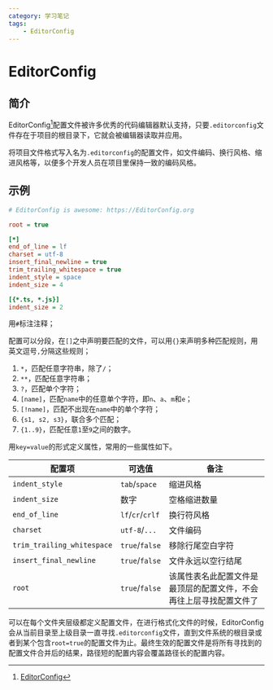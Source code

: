 ```yaml
---
category: 学习笔记
tags:
    - EditorConfig
---
```

# EditorConfig

## 简介

EditorConfig[^1]配置文件被许多优秀的代码编辑器默认支持，只要`.editorconfig`文件存在于项目的根目录下，它就会被编辑器读取并应用。

将项目文件格式写入名为`.editorconfig`的配置文件，如文件编码、换行风格、缩进风格等，以便多个开发人员在项目里保持一致的编码风格。

## 示例

```ini
# EditorConfig is awesome: https://EditorConfig.org

root = true

[*]
end_of_line = lf
charset = utf-8
insert_final_newline = true
trim_trailing_whitespace = true
indent_style = space
indent_size = 4

[{*.ts, *.js}]
indent_size = 2
```

用`#`标注注释；

配置可以分段，在`[]`之中声明要匹配的文件，可以用`{}`来声明多种匹配规则，用英文逗号`,`分隔这些规则；

1. `*`，匹配任意字符串，除了`/`；
2. `**`，匹配任意字符串；
3. `?`，匹配单个字符；
4. `[name]`，匹配`name`中的任意单个字符，即`n`、`a`、`m`和`e`；
5. `[!name]`，匹配不出现在`name`中的单个字符；
6. `{s1, s2, s3}`，联合多个匹配；
7. `{1..9}`，匹配任意`1`至`9`之间的数字。

用`key=value`的形式定义属性，常用的一些属性如下。

| 配置项                     | 可选值           | 备注                                                         |
| -------------------------- | ---------------- | ------------------------------------------------------------ |
| `indent_style`             | `tab`/`space`    | 缩进风格                                                     |
| `indent_size`              | 数字             | 空格缩进数量                                                 |
| `end_of_line`              | `lf`/`cr`/`crlf` | 换行符风格                                                   |
| `charset`                  | `utf-8`/`...`    | 文件编码                                                     |
| `trim_trailing_whitespace` | `true`/`false`   | 移除行尾空白字符                                             |
| `insert_final_newline`     | `true`/`false`   | 文件永远以空行结尾                                           |
| `root`                     | `true`/`false`   | 该属性表名此配置文件是最顶层的配置文件，不会再往上层寻找配置文件了 |

可以在每个文件夹层级都定义配置文件，在进行格式化文件的时候，EditorConfig会从当前目录至上级目录一直寻找`.editorconfig`文件，直到文件系统的根目录或者到某个包含`root=true`的配置文件为止。最终生效的配置文件是将所有寻找到的配置文件合并后的结果，路径短的配置内容会覆盖路径长的配置内容。

[^1]: [EditorConfig](https://editorconfig.org/)

